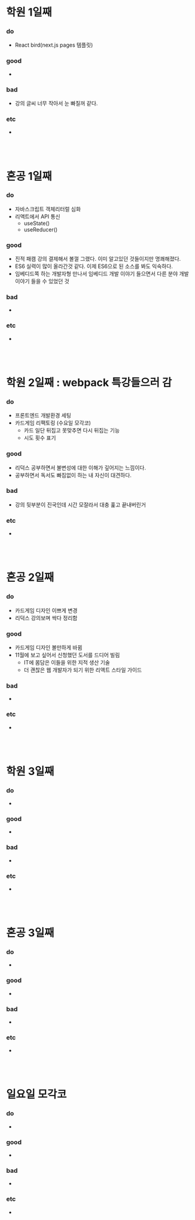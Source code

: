 
# 학원 1일째 
### do
- React bird(next.js pages 템플릿)

### good
- 

### bad
- 강의 글씨 너무 작아서 눈 빠질꺼 같다.

### etc
- 

<br /><br />

# 혼공 1일째 
### do
- 자바스크립트 객체리터럴 심화
- 리액트에서 API 통신
  - useState()
  - useReducer()

### good
- 진적 패캠 강의 결제해서 볼껄 그랬다. 이미 알고있던 것들이지만 명쾌해졌다.
- ES6 실력이 많이 올라간것 같다. 이제 ES6으로 된 소스를 봐도 익숙하다.
- 임베디드쪽 하는 개발자형 만나서 임베디드 개발 이야기 들으면서 다른 분야 개발 이야기 들을 수 있었던 것

### bad
- 

### etc
-

<br /><br />

# 학원 2일째 : webpack 특강들으러 감
### do
- 프론트엔드 개발환경 세팅
- 카드게임 리팩토링 (수요일 모각코)
  - 카드 일단 뒤집고 못맞추면 다시 뒤집는 기능
  - 시도 횟수 표기

### good
- 리덕스 공부하면서 불변성에 대한 이해가 깊어지는 느낌이다.
- 공부하면서 독서도 빠짐없이 하는 내 자신이 대견하다.

### bad
- 강의 뒷부분이 진국인데 시간 모잘라서 대충 훑고 끝내버린거

### etc
-

<br /><br />

# 혼공 2일째 
### do
- 카드게임 디자인 이쁘게 변경
- 리덕스 강의보며 싹다 정리함

### good
- 카드게임 디자인 볼만하게 바뀜
- 11월에 보고 싶어서 신청했던 도서를 드디어 빌림
  - IT에 몸담은 이들을 위한 지적 생산 기술
  - 더 괜찮은 웹 개발자가 되기 위한 리액트 스타일 가이드

### bad
- 

### etc
- 

<br /><br />

# 학원 3일째 
### do
-

### good
- 

### bad
- 

### etc
- 

<br /><br />

# 혼공 3일째 
### do
-

### good
-
 
### bad
-

### etc
-

<br /><br />

# 일요일 모각코
### do
-

### good
-

### bad
- 

### etc
-

<br /><br />
